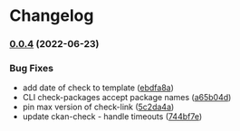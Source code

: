 # Changelog

### [0.0.4](https://github.com/DataShades/ckanext-check-link/compare/v0.0.1...v0.0.4) (2022-06-23)


### Bug Fixes

* add date of check to template ([ebdfa8a](https://github.com/DataShades/ckanext-check-link/commit/ebdfa8a790c4d567e2442651e9ff5210453f45fe))
* CLI check-packages accept package names ([a65b04d](https://github.com/DataShades/ckanext-check-link/commit/a65b04d03d4ef1e6863c0ad8c8ad53afaeeda309))
* pin max version of check-link ([5c2da4a](https://github.com/DataShades/ckanext-check-link/commit/5c2da4a022d1722317a04674a30e826858db0acd))
* update ckan-check - handle timeouts ([744bf7e](https://github.com/DataShades/ckanext-check-link/commit/744bf7e00405cf65a93c3d30469ec707d80555a9))

